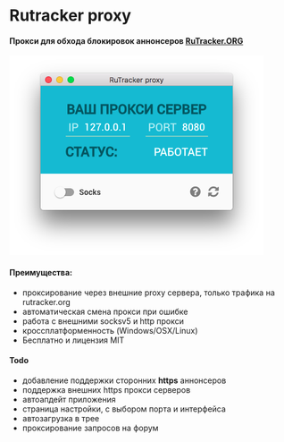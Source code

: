 # Rutracker proxy
#### Прокси для обхода блокировок аннонсеров [RuTracker.ORG](https://rutracker.org/)


![](misc/main-window.png?raw=true)

#### Преимущества:
- проксирование через внешние proxy сервера, только трафика на rutracker.org
- автоматическая смена прокси при ошибке
- работа c внешними socksv5 и http прокси
- кроссплатформенность (Windows/OSX/Linux)
- Бесплатно и лицензия MIT

#### Todo
- добавление поддержки сторонних **https** аннонсеров
- поддержка внешних https прокси серверов
- автоапдейт приложения
- страница настройки, с выбором порта и интерфейса
- автозагрузка в трее
- проксирование запросов на форум

